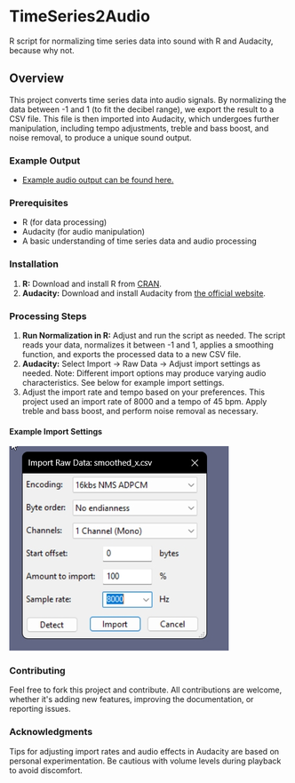 # TimeSeries2Audio
R script for normalizing time series data into sound with R and Audacity, because why not.

## Overview
This project converts time series data into audio signals. By normalizing the data between -1 and 1 (to fit the decibel range), we export the result to a CSV file. This file is then imported into Audacity, which undergoes further manipulation, including tempo adjustments, treble and bass boost, and noise removal, to produce a unique sound output.

### Example Output
- [Example audio output can be found here.](https://github.com/stark1tty/TimeSeries2Audio/raw/main/smoothed_x.mp3)

### Prerequisites
- R (for data processing)
- Audacity (for audio manipulation)
- A basic understanding of time series data and audio processing

### Installation
1. **R:** Download and install R from [CRAN](https://cran.r-project.org/).
2. **Audacity:** Download and install Audacity from [the official website](https://www.audacityteam.org/download/).

### Processing Steps
1. **Run Normalization in R:** Adjust and run the script as needed. The script reads your data, normalizes it between -1 and 1, applies a smoothing function, and exports the processed data to a new CSV file.
2. **Audacity:** Select Import -> Raw Data -> Adjust import settings as needed. Note: Different import options may produce varying audio characteristics. See below for example import settings.
3. Adjust the import rate and tempo based on your preferences. This project used an import rate of 8000 and a tempo of 45 bpm.
Apply treble and bass boost, and perform noise removal as necessary.

#### Example Import Settings

![](https://github.com/stark1tty/TimeSeries2Audio/blob/main/2024-02-27%2018_11_44-Audacity.jpg?raw=true)

### Contributing
Feel free to fork this project and contribute. All contributions are welcome, whether it's adding new features, improving the documentation, or reporting issues.

### Acknowledgments
Tips for adjusting import rates and audio effects in Audacity are based on personal experimentation. Be cautious with volume levels during playback to avoid discomfort.
